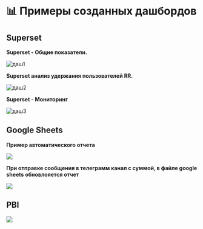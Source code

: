 # 📊 Примеры созданных дашбордов 

## Superset 
**Superset - Общие показатели.**

![даш1](https://github.com/yanashub/images/blob/main/Superset%20%D0%9E%D0%B1%D1%89%D0%B8%D0%B5%20%D0%BF%D0%BE%D0%BA%D0%B0%D0%B7%D0%B0%D1%82%D0%B5%D0%BB%D0%B8.jpg)

**Superset анализ удержания пользователей RR.**

![даш2](https://github.com/yanashub/images/blob/main/Superset%20%D0%B0%D0%BD%D0%B0%D0%BB%D0%B8%D0%B7%20%D1%83%D0%B4%D0%B5%D1%80%D0%B6%D0%B0%D0%BD%D0%B8%D1%8F%20%D0%BF%D0%BE%D0%BB%D1%8C%D0%B7%D0%BE%D0%B2%D0%B0%D1%82%D0%B5%D0%BB%D0%B5%D0%B9%20RR.jpg)

**Superset - Мониторинг**

![даш3](https://github.com/yanashub/images/blob/main/Superset%20%D0%BC%D0%BE%D0%BD%D0%B8%D1%82%D0%BE%D1%80%D0%B8%D0%BD%D0%B3.jpg)

## Google Sheets 
**Пример автоматического отчета**

![](https://github.com/yanashub/images/blob/main/Walmart.jpg)

**При отправке сообщения в телеграмм канал с суммой, в файле google sheets обновлояется отчет**

![](https://github.com/yanashub/images/blob/main/%D0%A2%D0%B5%D1%81%D1%82%20%D0%B1%D0%BE%D1%82%20%D1%81%D0%B2%D0%BE%D0%B4.jpg)

## PBI

![](https://github.com/yanashub/images/blob/main/PBI%20%D0%BE%D0%B1%D1%89%D0%B8%D0%B5%20%D0%BF%D1%80%D0%BE%D0%B4%D0%B0%D0%B6%D0%B8.jpg)
